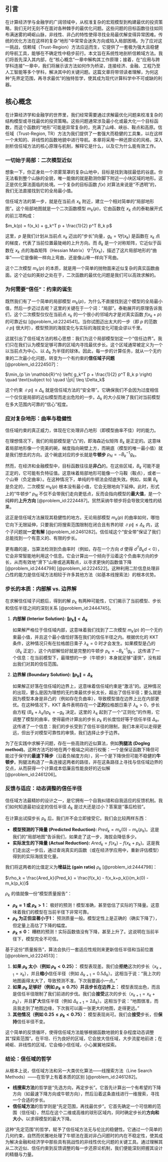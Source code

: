 ## 引言
在计算经济学与金融学的广阔领域中，从校准复杂的宏观模型到构建最优的投资策略，我们无时无刻不在面对各种棘手的最优化问题。这些问题的目标函数往往如同布满迷雾的崎岖山脉，非线性、非凸的特性使得寻找全局最优解变得异常困难。传统的优化方法在这样的复杂“地形”中常常会迷失方向或陷入局部困境。为了应对这一挑战，信赖域（Trust-Region）方法应运而生，它提供了一套极为强大且稳健的导航工具，能够在不确定性中稳步前行。本文旨在系统性地剖析信赖域方法。我们将首先深入其内部，在“核心概念”一章中解构其工作原理；接着，在“应用与跨学科连接”一章中，我们将展示该方法如何作为桥梁，连接经济、金融、工程乃至人工智能等多个学科，解决其中的关键问题。这篇文章将带领读者理解，为何这种“先界定范围，再寻求最优”的独特哲学，使其成为现代计算科学中不可或缺的利器。

## 核心概念

在计算经济学和金融学的世界里，我们经常需要通过求解最优化问题来校准复杂的结构模型或寻找最优的投资策略。这些问题通常涉及最小化或最大化一个目标函数，而这个函数的“地形”可能是异常复杂的，充满了山峰、峡谷、鞍点和高原。信任域（Trust-Region, TR）方法为我们提供了一套强大而稳健的工具集，以在这样一个未知的、非线性的函数地貌中进行导航。本章将采用一种还原论的风格，深入剖析信任域方法的核心原理与机制，解释它是什么，以及它为什么能有效工作。

### 一切始于局部：二次模型近似

想象一下，你正身处一个浓雾笼罩的复杂山地中，目标是找到海拔最低的谷底。你无法看到整个山脉的全貌，唯一能做的就是勘测你脚下附近一小块区域的地形。这正是优化算法面临的处境。一个复杂的目标函数 $f(x)$ 对算法来说是“不透明”的，我们无法直接找到它的全局最小值。

信任域方法的第一步，就是在当前点 $x_k$ 附近，建立一个相对简单的“局部地形图”。这个局部地图就是一个二次函数模型 $m_k(p)$，它由函数在 $x_k$ 点的泰勒展开式的前三项构成：

$m_k(p) = f(x_k) + g_k^T p + \frac{1}{2} p^T B_k p$

这里，$p$ 是我们计划从当前点 $x_k$ 迈出的“步长”向量，$g_k = \nabla f(x_k)$ 是函数在 $x_k$ 点的梯度，代表了当前位置最陡峭的上升方向。而 $B_k$ 是一个对称矩阵，它近似于函数在 $x_k$ 点的海森矩阵（Hessian Matrix）$\nabla^2 f(x_k)$，描述了这片局部地形的“曲率”——它是像碗一样向上弯曲，还是像山脊一样向下弯曲。

这个二次模型 $m_k(p)$ 的本质，就是用一个简单的抛物面来近似复杂的真实函数曲面。这个近似的美妙之处在于，二次函数的最优化问题是我们可以高效求解的。

### 为何需要“信任”：约束的诞生

既然我们有了一个简单的局部模型 $m_k(p)$，为什么不直接找到这个模型的全局最小值，然后一步迈过去呢？这里的关键在于一个词：“局部”。泰勒展开的原理告诉我们，这个二次模型仅仅在当前点 $x_k$ 的一个很小的邻域内才是对真实函数 $f(x_k+p)$ 的可靠近似 [@problem_id:2224541]。当你试图迈出太大的一步（即 $p$ 的范数 $\|p\|$ 很大时），模型预测的海拔变化与实际的海拔变化可能会谬以千里。

这就引出了信任域方法的核心思想：我们为这个局部模型划定一个“信任边界”。我们只在我们认为模型足够可靠的区域内寻找最优步长。这个区域通常被定义为一个以当前点为中心、以 $\Delta_k$ 为半径的球体。因此，每一步的计算任务，就从一个无约束的二次最小化问题，转变为一个有约束的**信任域子问题** [@problem_id:2224507]：

$\min_{p \in \mathbb{R}^n} \left( g_k^T p + \frac{1}{2} p^T B_k p \right) \quad \text{subject to} \quad \|p\| \leq \Delta_k$

这个约束 $\|p\| \leq \Delta_k$ 就是信任域方法的“安全带”。它确保我们不会因为过度相信一个仅仅是局部的近似模型而走出危险的一步。$\Delta_k$ 的大小反映了我们对当前模型在多大范围内可靠的“信心”程度。

### 应对复杂地形：曲率与稳健性

信任域约束的真正威力，体现在它处理非凸地形（即模型曲率不佳）时的能力。

在理想情况下，我们的局部模型是“凸”的，即海森近似矩阵 $B_k$ 是正定的。这意味着局部地形像一个完美的碗，梯度指向碗壁上方，而碗底（模型的唯一最小值）就是我们想去的方向。这个碗底对应的步长就是**牛顿步** $p_N = -B_k^{-1} g_k$。

然而，在经济和金融模型中，目标函数往往是**非凸**的。在这些区域，$B_k$ 可能不是正定的，它可能有负特征值。这意味着局部地形可能像一个马鞍（鞍点），或者一个山脊（负定曲率）。在这种情况下，单纯的牛顿法会彻底失效。例如，如果 $B_k$ 是负定的，二次模型 $m_k(p)$ 根本没有最小值，它会无限地向下延伸。此时，形式上的“牛顿步” $p_N$ 不仅不会带我们走向更低点，反而会指向模型的**最大值**，是一个纯粹的**上升方向** [@problem_id:2224487]。贸然采纳牛顿步将会导致灾难性的结果。

这正是信任域方法展现其稳健性的地方。无论局部模型 $m_k(p)$ 的曲率如何，哪怕它向下无限延伸，只要我们将搜索范围限制在闭合且有界的球 $\|p\| \leq \Delta_k$ 内，这个子问题就**一定有解** [@problem_id:2461282]。信任域这个“安全带”保证了我们总能找到一个有意义的、有限的步长。

更有趣的是，当算法检测到负曲率时（例如，存在一个方向 $d$ 使得 $d^T B_k d < 0$），它会非常智能地利用这个信息。它会计算出一个倾向于沿着这个负曲率方向的步长，从而有效地“滑下”山脊或逃离鞍点，以寻求更快的函数值下降 [@problem_id:2444798] [@problem_id:2224522]。这种利用二阶信息处理非凸性的能力是信任域方法相较于许多其他方法（如基本线搜索法）的根本优势。

### 步长的本质：内部解 vs. 边界解

在求解信任域子问题后，得到的解 $p_k$ 有两种可能性，它们揭示了当前模型、步长和信任半径之间的深刻关系 [@problem_id:2444745]。

1.  **内部解 (Interior Solution): $\|p_k\| < \Delta_k$**

    如果解严格位于信任域内部，这意味着我们找到了二次模型 $m_k(p)$ 的一个无约束最小值，并且这个最小值恰好落在我们的信任半径之内。根据优化的 KKT 条件，这种情况只有在拉格朗日乘子 $\lambda_k=0$ 时才会发生。如果模型是凸的（$B_k$ 正定），这个内部解恰好就是完整的牛顿步 $p_k = -B_k^{-1} g_k$ 。这传递了一个信息：在当前模型下，最理想的一步（牛顿步）本身就足够“谨慎”，没有超出我们对其的信任范围。

2.  **边界解 (Boundary Solution): $\|p_k\| = \Delta_k$**

    如果解正好落在信任域的边界上，这意味着信任域约束是“激活”的。这种情况的出现，要么是因为理想的无约束最优步长太长，超出了信任半径；要么就是因为模型本身是非凸的（例如存在负曲率），导致模型值在边界上比在内部更优。在这种情况下，KKT 条件表明存在一个**正的**拉格朗日乘子 $\lambda_k > 0$，步长由方程 $(B_k + \lambda_k I)p_k = -g_k$ 决定。这里的 $\lambda_k$ 起到了一个“正则化”的作用，它调整了模型的曲率，使得最终计算出的步长 $p_k$ 的长度恰好等于信任半径 $\Delta_k$。这传递了一个信息：我们的步长受到了信任半径的限制，我们本来可以走得更远，但出于对模型可靠性的审慎，我们选择止步于边界。

为了在实践中求解子问题，存在一些高效的近似算法，例如**狗腿法 (Dogleg method)**。这种方法巧妙地在两个极端之间进行权衡：一个是保证函数下降但可能过于保守的**最速下降步**（沿着负梯度方向），另一个是下降快但可能不稳健的**牛顿步**。狗腿法构造了一条连接这两者的路径，并在这条路径上寻找与信任域边界的交点，从而获得一个计算成本低廉且性能良好的近似解 [@problem_id:2461206]。

### 反馈与适应：动态调整的信任半径

信任域方法最精妙的设计之一，是它拥有一个自我纠错和自我适应的反馈机制。我们如何知道最初设定的信任半径 $\Delta_k$ 是过大还是过小？答案是“事后检验”。

在计算出试探步长 $p_k$ 后，我们并不会立即接受它。我们会比较两样东西：

*   **模型预测的下降量 (Predicted Reduction):** $Pred_k = m_k(0) - m_k(p_k)$。这是我们的“局部地图”告诉我们，如果走了这一步，海拔会降低多少。
*   **实际发生的下降量 (Actual Reduction):** $Ared_k = f(x_k) - f(x_k+p_k)$。这是我们走出这一步后，通过查询真实的函数（或在经济学应用中，重新评估模型）得到的实际海拔变化量。

我们将这两者的比值定义为**增益比 (gain ratio)** $\rho_k$ [@problem_id:2444798]：

$\rho_k = \frac{Ared_k}{Pred_k} = \frac{f(x_k) - f(x_k+p_k)}{m_k(0) - m_k(p_k)}$

$\rho_k$ 的值就像一份“模型质量报告”：
*   **$\rho_k \approx 1$ 或 $\rho_k > 1$：** 极好的预测！模型准确，甚至低估了实际的下降量。这意味着我们的模型在当前半径下非常可靠。
*   **$\rho_k$ 为正但显著小于1：** 预测质量一般。模型定性上是正确的（确实下降了），但定量上高估了下降的幅度。
*   **$\rho_k \le 0$：** 糟糕的预测！实际函数值没有下降，甚至上升了。这说明在当前半径下，模型完全不可信。

基于这份“质量报告”，算法会执行一套适应性规则来更新信任半径和当前位置 [@problem_id:2224513]：

1.  **如果 $\rho_k$ 太小（例如 $\rho_k < 0.25$）：** 模型表现差。我们会**拒绝**这次的步长（$x_{k+1} = x_k$），并且**缩小**信任半径（例如 $\Delta_{k+1} = 0.5 \Delta_k$）。这相当于说：“我上次的地图画得太大了，导致预测不准，下次我要画小一点。”
2.  **如果 $\rho_k$ 足够好（例如 $\rho_k \ge 0.75$）并且步长在边界上：** 模型表现出色，而且是信任半径限制了我们前进的步伐。我们会**接受**这次的步长（$x_{k+1} = x_k + p_k$），并且**扩大**信任半径（例如 $\Delta_{k+1} = 2 \Delta_k$）。这相当于说：“地图很准，而且我走到了地图边缘，下次我可以画一张更大的地图，走得更远。”
3.  **其他情况（例如 $0.25 \le \rho_k < 0.75$）：** 模型表现尚可。我们会**接受**步长，但**保持**信任半径不变。

这个简单的反馈循环，使得信任域方法能够根据函数地貌的复杂程度动态调整其“探索范围”。在平坦、行为良好的区域，它会放大信任域，大步流星地前进；在崎岖、非线性的区域，它会缩小信任域，小心翼翼地探索。

### 结论：信任域的哲学

从根本上说，信任域方法和另一大类优化算法——线搜索方法（Line Search Methods）——在哲学上有着本质的区别 [@problem_id:2461282]。

*   **线搜索方法**的哲学是“先选方向，再定步长”。它首先计算出一个有希望的下降方向（如最速下降方向或牛顿方向），然后沿着这条直线进行一维搜索，寻找一个合适的步长。
*   **信任域方法**的哲学则是“先定范围，再找最优步”。它首先确定一个可信赖的范围（信任域），然后在这个二维或高维的球形区域内，同时确定步长的**方向和大小**，以求得模型的最大下降。

这种“先定范围”的哲学，赋予了信任域方法无与伦比的稳健性。它通过一个简单的几何约束，自然而优雅地处理了牛顿法在面对非凸问题时的内在不稳定性，使其成为解决金融和经济学中那些具有挑战性的非线性优化问题的关键工具。通过理解其从二次近似、信任约束到反馈调整的每一步还原论机制，我们便能深刻把握其设计的精髓与力量。

